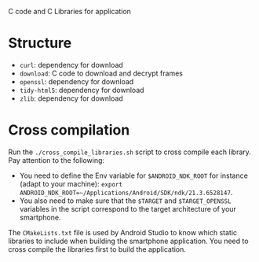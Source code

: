 C code and C Libraries for application

# Structure

* `curl`: dependency for download
* `download`: C code to download and decrypt frames
* `openssl`: dependency for download
* `tidy-html5`: dependency for download
* `zlib`: dependency for download

# Cross compilation

Run the `./cross_compile_libraries.sh` script to cross compile each library. Pay attention to the following:
  - You need to define the Env variable for `$ANDROID_NDK_ROOT` for instance (adapt to your machine): `export ANDROID_NDK_ROOT=~/Applications/Android/SDK/ndk/21.3.6528147`.
  - You also need to make sure that the `$TARGET` and `$TARGET_OPENSSL` variables in the script correspond to the target architecture of your smartphone.

The `CMakeLists.txt` file is used by Android Studio to know which static libraries to include when building the smartphone application. You need to cross compile the libraries first to build the application.
